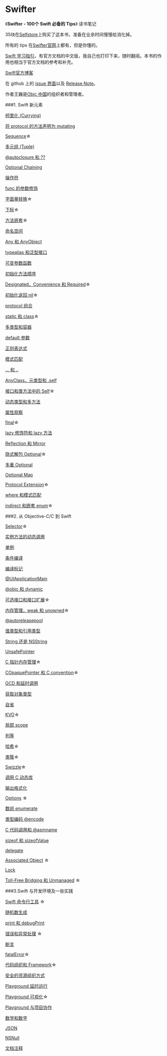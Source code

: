 # Swifter

《**Swifter - 100个 Swift 必备的 Tips**》 读书笔记

35块在[Selfstore](https://selfstore.io/)上购买了这本书，准备在业余时间慢慢给消化掉。

所有的 tips 在[Swifter官网](http://swifter.tips/)上都有，但是你懂的。

[Swift 学习指引](http://www.swiftguide.cn/)，有官方文档的中文版，我自己也打印下来，随时翻阅。本书的作用也相当于官方文档的参考和补充。

[Swift官方博客](https://developer.apple.com/swift/blog/)

在 github 上的 [issue 界面](https://github.com/swifter-tips/Public-Issues/issues)以及 [Release Note](https://github.com/swifter-tips/Public-Issues/wiki/Release-Note)。

作者王巍是[Objc 中国](http://objccn.io/)的组织者和管理者。

###1. Swift 新元素

[柯里化 (Currying)](https://github.com/AlonsoZhang/Swifter/blob/master/article/currying.md)

[将 protocol 的方法声明为 mutating](https://github.com/AlonsoZhang/Swifter/blob/master/article/protocol-mutation.md)

[Sequence](https://github.com/AlonsoZhang/Swifter/blob/master/article/sequence.md)☆

[多元组 (Tuple)](https://github.com/AlonsoZhang/Swifter/blob/master/article/tuple.md)

[@autoclosure 和 ??](https://github.com/AlonsoZhang/Swifter/blob/master/article/autoclosure.md)

[Optional Chaining](https://github.com/AlonsoZhang/Swifter/blob/master/article/optional-chaining.md)

[操作符](https://github.com/AlonsoZhang/Swifter/blob/master/article/operator.md)

[func 的参数修饰](https://github.com/AlonsoZhang/Swifter/blob/master/article/func-params.md)

[字面量转换](https://github.com/AlonsoZhang/Swifter/blob/master/article/literal.md)☆

[下标](https://github.com/AlonsoZhang/Swifter/blob/master/article/subscript.md)☆

[方法嵌套](https://github.com/AlonsoZhang/Swifter/blob/master/article/nested-func.md)☆

[命名空间](https://github.com/AlonsoZhang/Swifter/blob/master/article/namespace.md)

[Any 和 AnyObject](https://github.com/AlonsoZhang/Swifter/blob/master/article/any-anyobject.md)

[typealias 和泛型接口](https://github.com/AlonsoZhang/Swifter/blob/master/article/typealias.md)

[可变参数函数](https://github.com/AlonsoZhang/Swifter/blob/master/article/variadic.md)

[初始化方法顺序](https://github.com/AlonsoZhang/Swifter/blob/master/article/init.md)

[Designated，Convenience 和 Required](https://github.com/AlonsoZhang/Swifter/blob/master/article/init-keywords.md)☆

[初始化返回 nil](https://github.com/AlonsoZhang/Swifter/blob/master/article/init-nil.md)☆

[protocol 组合](https://github.com/AlonsoZhang/Swifter/blob/master/article/protocol-composition.md)

[static 和 class](https://github.com/AlonsoZhang/Swifter/blob/master/article/static-class.md)☆

[多类型和容器](https://github.com/AlonsoZhang/Swifter/blob/master/article/multi-collection.md)

[default 参数](https://github.com/AlonsoZhang/Swifter/blob/master/article/default-param.md)

[正则表达式](https://github.com/AlonsoZhang/Swifter/blob/master/article/regex.md)

[模式匹配](https://github.com/AlonsoZhang/Swifter/blob/master/article/pattern-match.md)

[... 和 ..](https://github.com/AlonsoZhang/Swifter/blob/master/article/range.md)

[AnyClass，元类型和 .self](https://github.com/AlonsoZhang/Swifter/blob/master/article/self-anyclass.md)

[接口和类方法中的 Self](https://github.com/AlonsoZhang/Swifter/blob/master/article/use-self.md)☆

[动态类型和多方法](https://github.com/AlonsoZhang/Swifter/blob/master/article/multi-method.md)

[属性观察](https://github.com/AlonsoZhang/Swifter/blob/master/article/property-observer.md)

[final](https://github.com/AlonsoZhang/Swifter/blob/master/article/final.md)☆

[lazy 修饰符和 lazy 方法](https://github.com/AlonsoZhang/Swifter/blob/master/article/lazy.md)

[Reflection 和 Mirror](https://github.com/AlonsoZhang/Swifter/blob/master/article/reflect.md)

[隐式解包 Optional](https://github.com/AlonsoZhang/Swifter/blob/master/article/implicitly-optional.md)☆

[多重 Optional](https://github.com/AlonsoZhang/Swifter/blob/master/article/multiple-optional.md)

[Optional Map](https://github.com/AlonsoZhang/Swifter/blob/master/article/optional-map.md)

[Protocol Extension](https://github.com/AlonsoZhang/Swifter/blob/master/article/protocol-extension.md)☆

[where 和模式匹配](https://github.com/AlonsoZhang/Swifter/blob/master/article/where.md)

[indirect 和嵌套 enum](https://github.com/AlonsoZhang/Swifter/blob/master/article/indirect-nested-enum.md)☆

###2. 从 Objective-C/C 到 Swift

[Selector](https://github.com/AlonsoZhang/Swifter/blob/master/article/selector.md)☆

[实例方法的动态调用](https://github.com/AlonsoZhang/Swifter/blob/master/article/func-dispatch.md)

[单例](https://github.com/AlonsoZhang/Swifter/blob/master/article/singleton.md)

[条件编译](https://github.com/AlonsoZhang/Swifter/blob/master/article/condition-compile.md)

[编译标记](https://github.com/AlonsoZhang/Swifter/blob/master/article/param-mark.md)

[@UIApplicationMain](https://github.com/AlonsoZhang/Swifter/blob/master/article/uiapplicationmain.md)

[@objc 和 dynamic](https://github.com/AlonsoZhang/Swifter/blob/master/article/objc-dynamic.md)

[可选接口和接口扩展](https://github.com/AlonsoZhang/Swifter/blob/master/article/objc-protocol.md)☆

[内存管理，weak 和 unowned](https://github.com/AlonsoZhang/Swifter/blob/master/article/retain-cycle.md)☆

[@autoreleasepool](https://github.com/AlonsoZhang/Swifter/blob/master/article/autoreleasepool.md)

[值类型和引用类型](https://github.com/AlonsoZhang/Swifter/blob/master/article/value-reference.md)

[String 还是 NSString](https://github.com/AlonsoZhang/Swifter/blob/master/article/string-nsstring.md)

[UnsafePointer](https://github.com/AlonsoZhang/Swifter/blob/master/article/unsafe.md)

[C 指针内存管理](https://github.com/AlonsoZhang/Swifter/blob/master/article/pointer-memory.md)☆

[COpaquePointer 和 C convention](https://github.com/AlonsoZhang/Swifter/blob/master/article/cpointer.md)☆

[GCD 和延时调用](https://github.com/AlonsoZhang/Swifter/blob/master/article/gcd-delay-call.md)

[获取对象类型](https://github.com/AlonsoZhang/Swifter/blob/master/article/instance-type.md)

[自省](https://github.com/AlonsoZhang/Swifter/blob/master/article/intropection.md)

[KVO](https://github.com/AlonsoZhang/Swifter/blob/master/article/kvo.md)☆

[局部 scope](https://github.com/AlonsoZhang/Swifter/blob/master/article/local-scope.md)

[判等](https://github.com/AlonsoZhang/Swifter/blob/master/article/equal.md)

[哈希](https://github.com/AlonsoZhang/Swifter/blob/master/article/hash.md)☆

[类簇](https://github.com/AlonsoZhang/Swifter/blob/master/article/class-clusters.md)☆

[Swizzle](https://github.com/AlonsoZhang/Swifter/blob/master/article/swizzle.md)☆

[调用 C 动态库](https://github.com/AlonsoZhang/Swifter/blob/master/article/dylib.md)

[输出格式化](https://github.com/AlonsoZhang/Swifter/blob/master/article/output-format.md) 

[Options](https://github.com/AlonsoZhang/Swifter/blob/master/article/options.md) ☆

[数组 enumerate](https://github.com/AlonsoZhang/Swifter/blob/master/article/enumerate.md) 

[类型编码 @encode](https://github.com/AlonsoZhang/Swifter/blob/master/article/type-encode.md) 

[C 代码调用和 @asmname](https://github.com/AlonsoZhang/Swifter/blob/master/article/asmname.md) 

[sizeof 和 sizeofValue](https://github.com/AlonsoZhang/Swifter/blob/master/article/sizeof-sizeofvalue.md) 

[delegate](https://github.com/AlonsoZhang/Swifter/blob/master/article/delegate.md) 

[Associated Object](https://github.com/AlonsoZhang/Swifter/blob/master/article/associated-object.md) ☆

[Lock](https://github.com/AlonsoZhang/Swifter/blob/master/article/lock.md) 

[Toll-Free Bridging 和 Unmanaged](https://github.com/AlonsoZhang/Swifter/blob/master/article/toll-free.md) ☆

###3.Swift 与开发环境及一些实践

[Swift 命令行工具](https://github.com/AlonsoZhang/Swifter/blob/master/article/swift-cli.md) ☆

[随机数生成](https://github.com/AlonsoZhang/Swifter/blob/master/article/random-number.md) 

[print 和 debugPrint](https://github.com/AlonsoZhang/Swifter/blob/master/article/print.md) 

[错误和异常处理](https://github.com/AlonsoZhang/Swifter/blob/master/article/error-handle.md) ☆

[断言](https://github.com/AlonsoZhang/Swifter/blob/master/article/assert.md)

[fatalError](https://github.com/AlonsoZhang/Swifter/blob/master/article/fatalerror.md)☆

[代码组织和 Framework](https://github.com/AlonsoZhang/Swifter/blob/master/article/code-framework.md)☆

[安全的资源组织方式](https://github.com/AlonsoZhang/Swifter/blob/master/article/safe-resource.md)

[Playground 延时运行](https://github.com/AlonsoZhang/Swifter/blob/master/article/playground-delay.md)

[Playground 可视化](https://github.com/AlonsoZhang/Swifter/blob/master/article/playground-capture.md)☆

[Playground 与项目协作](https://github.com/AlonsoZhang/Swifter/blob/master/article/playground-project.md) 

[数学和数字](https://github.com/AlonsoZhang/Swifter/blob/master/article/math-number.md) 

[JSON](https://github.com/AlonsoZhang/Swifter/blob/master/article/json.md) 

[NSNull](https://github.com/AlonsoZhang/Swifter/blob/master/article/nsnull.md) 

[文档注释](https://github.com/AlonsoZhang/Swifter/blob/master/article/documentation.md) 